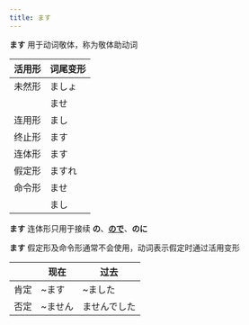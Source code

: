 ```yaml
---
title: ます  
---
```

**ます** 用于动词敬体，称为敬体助动词  

| 活用形 | 词尾变形 |
| --- | ---- |
| 未然形 | ましょ  |
|     | ませ   |
| 连用形 | まし   |
| 终止形 | ます   |
| 连体形 | ます   |
| 假定形 | ますれ  |
| 命令形 | ませ   |
|     | まし   |

**ます** 连体形只用于接续 **の**、[**ので**](../4.particle/ので.md)、**のに**  

**ます** 假定形及命令形通常不会使用，动词表示假定时通过活用变形

| |现在|过去|
|-|-|-|
|肯定|~ます|~ました|
|否定|~ません|ませんでした|
